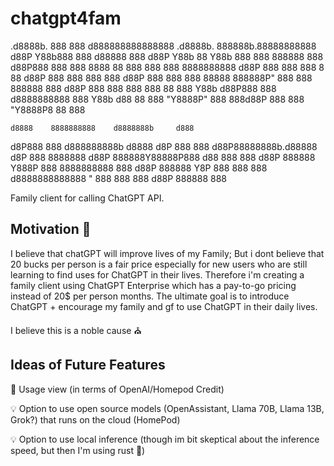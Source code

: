 # chatgpt4fam

 .d8888b. 888    888       d888888888888888 .d8888b.  888888b.88888888888
d88P  Y88b888    888      d88888    888    d88P  Y88b 88   Y88b   888
888    888888    888     d88P888    888    888    8888 88    888   888
888       8888888888    d88P 888    888    888      8 88   d88P   888
888       888    888   d88P  888    888    888  88888 888888P"    888
888    888888    888  d88P   888    888    888    888 88          888
Y88b  d88P888    888 d8888888888    888    Y88b  d88  88          888
 "Y8888P" 888    888d88P     888    888     "Y8888P8  88          888


    d8888    8888888888    d8888888b     d888
   d8P888    888          d888888888b   d8888
  d8P 888    888         d88P88888888b.d88888
 d8P  888    8888888    d88P 888888Y88888P888
d88   888    888       d88P  888888 Y888P 888
8888888888   888      d88P   888888  Y8P  888
      888    888     d8888888888888   "   888
      888    888    d88P     888888       888

Family client for calling ChatGPT API. 

## Motivation 💅

I believe that chatGPT will improve lives of my Family; But i dont believe that 20 bucks per person is a fair price
especially for new users who are still learning to find uses for ChatGPT in their lives. Therefore i'm creating a 
family client using ChatGPT Enterprise which has a pay-to-go pricing instead of 20$ per person months. The ultimate goal
is to introduce ChatGPT + encourage my family and gf to use ChatGPT in their daily lives. 

I believe this is a noble cause ⛪️

## Ideas of Future Features

🚨 Usage view (in terms of OpenAI/Homepod Credit)

💡 Option to use open source models (OpenAssistant, Llama 70B, Llama 13B, Grok?) that runs on the cloud (HomePod)

💡 Option to use local inference (though im bit skeptical about the inference speed, but then I'm using rust 🦀)

